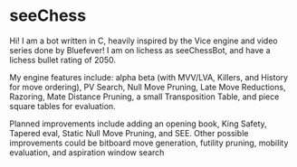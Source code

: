 # seeChess
Hi! I am a bot written in C, heavily inspired by the Vice engine and video series done by Bluefever! I am on lichess as seeChessBot, and have a lichess bullet rating of 2050.

My engine features include: alpha beta (with MVV/LVA, Killers, and History for move ordering), PV Search, Null Move Pruning, Late Move Reductions, Razoring, Mate Distance Pruning, a small Transposition Table, and piece square tables for evaluation.

Planned improvements include adding an opening book, King Safety, Tapered eval, Static Null Move Pruning, and SEE. Other possible improvements could be bitboard move generation, futility pruning, mobility evaluation, and aspiration window search
